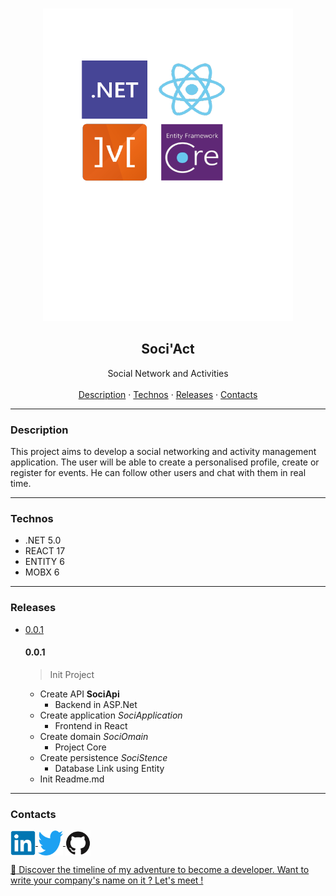
<!-- PROJECT LOGO -->
<br />
<p align="center">
  <a href="https://github.com/nicode-io/Flutter_Fundamentals">
    <img src="./Images/SociAct.png" alt="Logo" width="400" height=500">
  </a>
</p>                                                           
<h2 align="center">Soci'Act</h3>
<p align="center">
  Social Network and Activities
  <br />
  <br />
  <a href="#description">Description</a>
  ·
  <a href="#technos">Technos</a>
  ·
  <a href="#versions">Releases</a>
  ·
  <a href="#contacts">Contacts</a>
</p>


---

### Description

This project aims to develop a social networking and activity management application.
The user will be able to create a personalised profile, create or register for events.
He can follow other users and chat with them in real time.

---

### Technos

*   .NET 5.0
*   REACT 17
*   ENTITY 6
*   MOBX 6


---

### Releases
-   [0.0.1](#0.0.1)

    ####    0.0.1
    >   Init Project
    
    *   Create API **SociApi**
        +   Backend in ASP.Net
    *   Create application *SociApplication*
        +   Frontend in React
    *   Create domain *SociOmain*
        +   Project Core
    *   Create persistence *SociStence*
        +   Database Link using Entity
    *   Init Readme.md


---

### Contacts



<a href="https://linkedin.com/in/nicolas-denoel">
  <img align="center" src="https://github.com/devicons/devicon/blob/master/icons/linkedin/linkedin-original.svg" alt="linkedin.com/in/nicolas-denoel" width="40" height="40" />
</a>  <a href="https://twitter.com/nicode_io">
  <img align="center" src="https://github.com/devicons/devicon/blob/master/icons/twitter/twitter-original.svg" alt="twitter.com/nicode_io" width="40" height="40" />
</a>  
<a href="https://github.com/nicode_io">
  <img align="center" src="https://github.com/devicons/devicon/blob/master/icons/github/github-original.svg" alt="github.com/nicode-io" width="40" height="40" />
</a>  

[:calendar: Discover the timeline of my adventure to become a developer. Want to write your company's name on it ? Let's meet !](https://timelines.gitkraken.com/timeline/2e12cc334eb0406b84bf7a6339e666c4?range=2020-05-26_2021-08-02)



